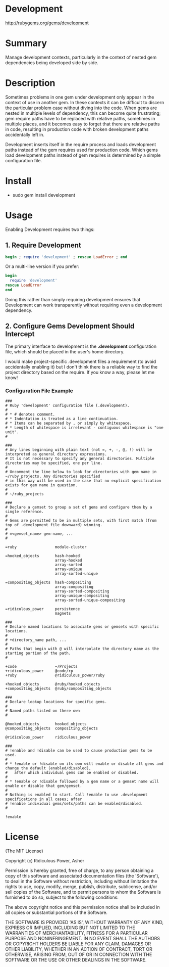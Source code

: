 # Development #

http://rubygems.org/gems/development

# Summary #

Manage development contexts, particularly in the context of nested gem dependencies being developed side by side.

# Description #

Sometimes problems in one gem under development only appear in the context of use in another gem. In these contexts it can be difficult to discern the particular problem case without diving into the code. When gems are nested in multiple levels of dependency, this can become quite frustrating; gem require paths have to be replaced with relative paths, sometimes in multiple places, and it becomes easy to forget that there are relative paths in code, resulting in production code with broken development paths accidentally left in.

Development inserts itself in the require process and loads development paths instead of the gem requires used for production code. Which gems load development paths instead of gem requires is determined by a simple configuration file.

# Install #

* sudo gem install development

# Usage #

Enabling Development requires two things:

## 1. Require Development ##

```ruby
begin ; require 'development' ; rescue LoadError ; end
```

Or a multi-line version if you prefer:

```ruby
begin
  require 'development'
rescue LoadError
end
```

Doing this rather than simply requiring development ensures that Development can work transparently without requiring even a development dependency.

## 2. Configure Gems Development Should Intercept ##

The primary interface to development is the **.development** configuration file, which should be placed in the user's home directory.

I would make project-specific .development files a requirement (to avoid accidentally enabling it) but I don't think there is a reliable way to find the project directory based on the require. If you know a way, please let me know!

### Configuration File Example ###

	###
	# Ruby 'development' configuration file (.development).
	#
	# * # denotes comment.
	# * Indentation is treated as a line continuation.
	# * Items can be separated by , or simply by whitespace.
	# * Length of whitespace is irrelevant - contiguous whitespace is "one unit".
	#

	###
	# Any lines beginning with plain text (not =, +, -, @, !) will be interpreted as general directory expressions.
	# It is not necessary to specify any general directories. Multiple directories may be specified, one per line.
	#
	# Uncomment the line below to look for directories with gem name in ~/ruby_projects. Any directories specified
	# in this way will be used in the case that no explicit specification exists for gem name in question.
	#
	# ~/ruby_projects

	###
	# Declare a gemset to group a set of gems and configure them by a single reference.
	#
	# Gems are permitted to be in multiple sets, with first match (from top of .development file downward) winning.
	#
	# =<gemset_name> gem-name, ...
	#

	=ruby                 module-cluster

	=hooked_objects       hash-hooked 
	                      array-hooked 
	                      array-sorted 
	                      array-unique 
	                      array-sorted-unique

	=compositing_objects  hash-compositing
	                      array-compositing
	                      array-sorted-compositing
	                      array-unique-compositing
	                      array-sorted-unique-compositing

	=ridiculous_power     persistence
	                      magnets

	###
	# Declare named locations to associate gems or gemsets with specific locations.
	#
	# +directory_name path, ...
	#
	# Paths that begin with @ will interpolate the directory name as the starting portion of the path.
	#

	+code                 ~/Projects
	+ridiculous_power     @code/rp
	+ruby                 @ridiculous_power/ruby

	+hooked_objects       @ruby/hooked_objects
	+compositing_objects  @ruby/compositing_objects

	###
	# Declare lookup locations for specific gems.
	#
	# Named paths listed on there own 
	#

	@hooked_objects       hooked_objects
	@compositing_objects  compositing_objects

	@ridiculous_power     ridiculous_power

	###
	# !enable and !disable can be used to cause production gems to be used.
	# 
	# * !enable or !disable on its own will enable or disable all gems and change the default (enabled/disabled), 
	#   after which individual gems can be enabled or disabled.
	#
	# * !enable or !disable followed by a gem name or a gemset name will enable or disable that gem/gemset.
	#
	# Nothing is enabled to start. Call !enable to use .development specifications in all cases; after
	# !enable individual gems/sets/paths can be enabled/disabled.
	#

	!enable 

# License #

  (The MIT License)

  Copyright (c) Ridiculous Power, Asher

  Permission is hereby granted, free of charge, to any person obtaining
  a copy of this software and associated documentation files (the
  'Software'), to deal in the Software without restriction, including
  without limitation the rights to use, copy, modify, merge, publish,
  distribute, sublicense, and/or sell copies of the Software, and to
  permit persons to whom the Software is furnished to do so, subject to
  the following conditions:

  The above copyright notice and this permission notice shall be
  included in all copies or substantial portions of the Software.

  THE SOFTWARE IS PROVIDED 'AS IS', WITHOUT WARRANTY OF ANY KIND,
  EXPRESS OR IMPLIED, INCLUDING BUT NOT LIMITED TO THE WARRANTIES OF
  MERCHANTABILITY, FITNESS FOR A PARTICULAR PURPOSE AND NONINFRINGEMENT.
  IN NO EVENT SHALL THE AUTHORS OR COPYRIGHT HOLDERS BE LIABLE FOR ANY
  CLAIM, DAMAGES OR OTHER LIABILITY, WHETHER IN AN ACTION OF CONTRACT,
  TORT OR OTHERWISE, ARISING FROM, OUT OF OR IN CONNECTION WITH THE
  SOFTWARE OR THE USE OR OTHER DEALINGS IN THE SOFTWARE.
